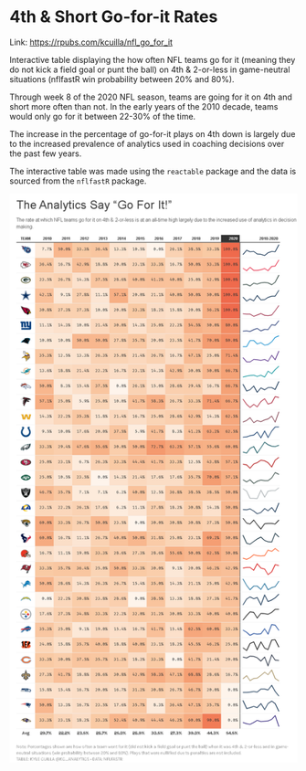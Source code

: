# 4th & Short Go-for-it Rates

Link:  https://rpubs.com/kcuilla/nfl_go_for_it

Interactive table displaying the how often NFL teams go for it (meaning they do not kick a field goal or punt the ball) on 4th & 2-or-less in game-neutral situations (nflfastR win probability between 20% and 80%).  

Through week 8 of the 2020 NFL season, teams are going for it on 4th and short more often than not. In the early years of the 2010 decade, teams would only go for it between 22-30% of the time.

The increase in the percentage of go-for-it plays on 4th down is largely due to the increased prevalence of analytics used in coaching decisions over the past few years.

The interactive table was made using the `reactable` package and the data is sourced from the `nflfastR` package.

![](nfl_go_for_it_table.png)
